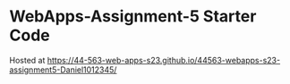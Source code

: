 # WebApps-Assignment-5 Starter Code

Hosted at https://44-563-web-apps-s23.github.io/44563-webapps-s23-assignment5-Daniel1012345/
